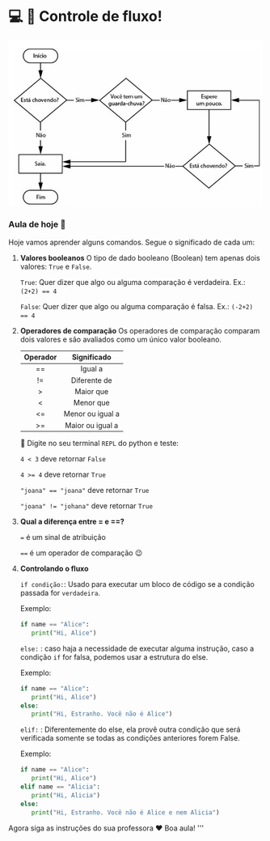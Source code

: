 # :computer: :snake: Controle de fluxo! 

![alt text](image.png)

### Aula de hoje :blue_book:

Hoje vamos aprender alguns comandos. Segue o significado de cada um:

1. **Valores booleanos** 
   O tipo de dado booleano (Boolean) tem apenas dois valores: `True` e `False`. 
   
   `True`: Quer dizer que algo ou alguma comparação é verdadeira. Ex.: `(2+2) == 4`

   `False`: Quer dizer que algo ou alguma comparação é falsa. Ex.: `(-2+2) == 4`

2. **Operadores de comparação**
   Os operadores de comparação comparam dois valores e são avaliados como um único valor booleano.
   
   | Operador  | Significado       |
   |:---------:|:-----------------:|
   |  ==       | Igual a           |
   |  !=       | Diferente de      |
   |  >        | Maior que         |
   |  <        | Menor que         |
   |  <=       | Menor ou igual a  |
   |  >=       | Maior ou igual a  |

   
   :seedling: Digite no seu terminal `REPL` do python e teste:

   `4 < 3`
   deve retornar `False`

   `4 >= 4`
   deve retornar `True`

   `"joana" == "joana"` 
   deve retornar `True`

   `"joana" != "johana"`
   deve retornar `True`

3. **Qual a diferença entre = e ==?**

   `=` é um sinal de atribuição

   `==` é um operador de comparação :wink:


4. **Controlando o fluxo**
   
   `if condição:`: Usado para executar um bloco de código se a condição passada for `verdadeira`.

   Exemplo:
   ```python
   if name == "Alice":
      print("Hi, Alice")
   ```  

   `else:` : caso haja a necessidade de executar alguma instrução, caso a condição `if` for falsa, podemos usar a estrutura do else.
   
   Exemplo:
   ```python
   if name == "Alice":
      print("Hi, Alice")
   else:
      print("Hi, Estranho. Você não é Alice")
   ```

   `elif:` : Diferentemente do else, ela provê outra condição que será verificada somente se todas as condições anteriores forem False.
   
   Exemplo:
   ```python
   if name == "Alice":
      print("Hi, Alice")
   elif name == "Alicia":
      print("Hi, Alicia")
   else:
      print("Hi, Estranho. Você não é Alice e nem Alicia")
   ```

Agora siga as instruções do sua professora :heart:
Boa aula!
'''